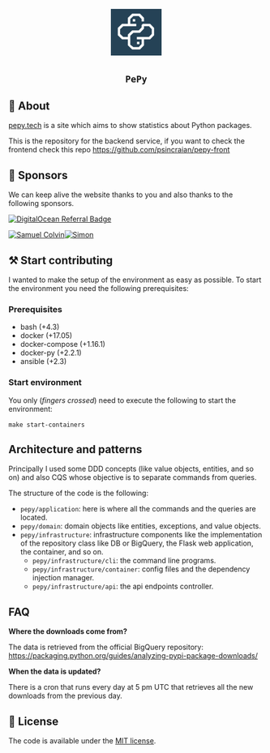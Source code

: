 <p align="center">
  <img width="100px" alt="pepy-logo"
    src="docs/logo.png"
  />
</p>

<h2 align="center"><code>PePy</code></h2>



## 📜 About
[pepy.tech](https://pepy.tech) is a site which aims to show statistics about Python packages.

This is the repository for the backend service, if you want to check the frontend check this repo https://github.com/psincraian/pepy-front

## 💖 Sponsors

We can keep alive the website thanks to you and also thanks to the following sponsors.

[![DigitalOcean Referral Badge](https://web-platforms.sfo2.digitaloceanspaces.com/WWW/Badge%202.svg)](https://www.digitalocean.com/?refcode=7bf782110d6c&utm_campaign=Referral_Invite&utm_medium=Referral_Program&utm_source=badge)

<!-- sponsors --><a href="https://github.com/samuelcolvin"><img src="https://github.com/samuelcolvin.png" width="60px" alt="Samuel Colvin" /></a><a href="https://github.com/mightbesimon"><img src="https://github.com/mightbesimon.png" width="60px" alt="Simon" /></a><!-- sponsors -->

## ⚒️ Start contributing
I wanted to make the setup of the environment as easy as possible. To start the environment you need the 
following prerequisites:

### Prerequisites
  * bash (+4.3)
  * docker (+17.05)
  * docker-compose (+1.16.1)
  * docker-py (+2.2.1)
  * ansible (+2.3)
  
### Start environment
You only (_fingers crossed_) need to execute the following to start the environment:

```commandline
make start-containers
```

## Architecture and patterns
Principally I used some DDD concepts (like value objects, entities, and so on) and also CQS whose objective is to
separate commands from queries.

The structure of the code is the following:
  * `pepy/application`: here is where all the commands and the queries are located.
  * `pepy/domain`: domain objects like entities, exceptions, and value objects.
  * `pepy/infrastructure`: infrastructure components like the implementation of the repository
    class like DB or BigQuery, the Flask web application, the container, and so on.
    * `pepy/infrastructure/cli`: the command line programs.
    * `pepy/infrastructure/container`: config files and the dependency injection manager.
    * `pepy/infrastructure/api`: the api endpoints controller.
    
## FAQ
**Where the downloads come from?**

The data is retrieved from the official BigQuery repository: https://packaging.python.org/guides/analyzing-pypi-package-downloads/

**When the data is updated?**

There is a cron that runs every day at 5 pm UTC that retrieves all the new downloads from the previous day.

## 🚩 License
The code is available under the [MIT license](LICENSE.md).
